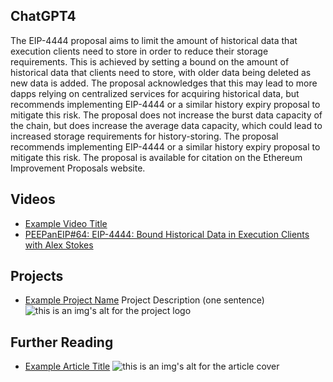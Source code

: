 ## ChatGPT4

The EIP-4444 proposal aims to limit the amount of historical data that execution clients need to store in order to reduce their storage requirements. This is achieved by setting a bound on the amount of historical data that clients need to store, with older data being deleted as new data is added. The proposal acknowledges that this may lead to more dapps relying on centralized services for acquiring historical data, but recommends implementing EIP-4444 or a similar history expiry proposal to mitigate this risk. The proposal does not increase the burst data capacity of the chain, but does increase the average data capacity, which could lead to increased storage requirements for history-storing. The proposal recommends implementing EIP-4444 or a similar history expiry proposal to mitigate this risk. The proposal is available for citation on the Ethereum Improvement Proposals website.

## Videos

- [Example Video Title](https://www.youtube.com/watch?v=TDGq4aeevgY)
- [PEEPanEIP#64: EIP-4444: Bound Historical Data in Execution Clients with Alex Stokes](https://www.youtube.com/watch?v=SfDC_qUZaos&list=PL4cwHXAawZxqu0PKKyMzG_3BJV_xZTi1F&index=50)

## Projects

- [Example Project Name](https://xxxx.xxx/xxxxx) Project Description (one sentence) ![this is an img's alt for the project logo](https://xxxx.xxx/project-logo.xxx)

## Further Reading

- [Example Article Title](https://xxxx.xxx/xxxxx) ![this is an img's alt for the article cover](https://xxxx.xxx/article-cover.xxx)
